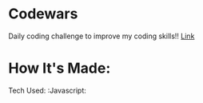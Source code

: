 # Codewars
Daily coding challenge to improve my coding skills!! [Link](https://www.codewars.com/users/sloth30799)

# How It's Made:
Tech Used: :Javascript:
